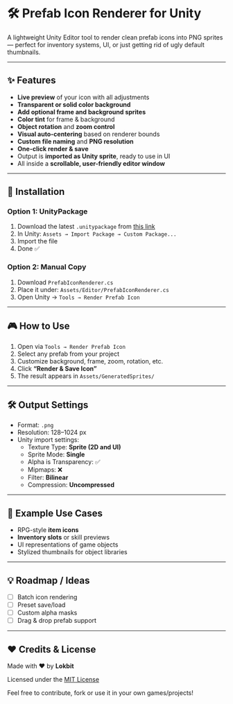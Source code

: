 # 🛠️ Prefab Icon Renderer for Unity

A lightweight Unity Editor tool to render clean prefab icons into PNG sprites — perfect for inventory systems, UI, or just getting rid of ugly default thumbnails.

---

## ✨ Features

- **Live preview** of your icon with all adjustments  
- **Transparent or solid color background**
- **Add optional frame and background sprites**
- **Color tint** for frame & background  
- **Object rotation** and **zoom control**
- **Visual auto-centering** based on renderer bounds
- **Custom file naming** and **PNG resolution**
- **One-click render & save**
- Output is **imported as Unity sprite**, ready to use in UI  
- All inside a **scrollable, user-friendly editor window**

---

## 📂 Installation

### Option 1: UnityPackage  
1. Download the latest `.unitypackage` from [this link](#)  
2. In Unity: `Assets → Import Package → Custom Package...`  
3. Import the file  
4. Done ✅

### Option 2: Manual Copy  
1. Download `PrefabIconRenderer.cs`  
2. Place it under: `Assets/Editor/PrefabIconRenderer.cs`  
3. Open Unity → `Tools → Render Prefab Icon`

---

## 🎮 How to Use

1. Open via `Tools → Render Prefab Icon`  
2. Select any prefab from your project  
3. Customize background, frame, zoom, rotation, etc.  
4. Click **“Render & Save Icon”**  
5. The result appears in `Assets/GeneratedSprites/`

---

## 🛠 Output Settings

- Format: `.png`  
- Resolution: 128–1024 px  
- Unity import settings:  
  - Texture Type: **Sprite (2D and UI)**  
  - Sprite Mode: **Single**  
  - Alpha is Transparency: ✅  
  - Mipmaps: ❌  
  - Filter: **Bilinear**  
  - Compression: **Uncompressed**

---

## 📎 Example Use Cases

- RPG-style **item icons**
- **Inventory slots** or skill previews
- UI representations of game objects
- Stylized thumbnails for object libraries

---

## 💡 Roadmap / Ideas

- [ ] Batch icon rendering  
- [ ] Preset save/load  
- [ ] Custom alpha masks  
- [ ] Drag & drop prefab support  

---

## ❤️ Credits & License

Made with ❤️ by **Lokbit**

Licensed under the [MIT License](LICENSE)

Feel free to contribute, fork or use it in your own games/projects!
